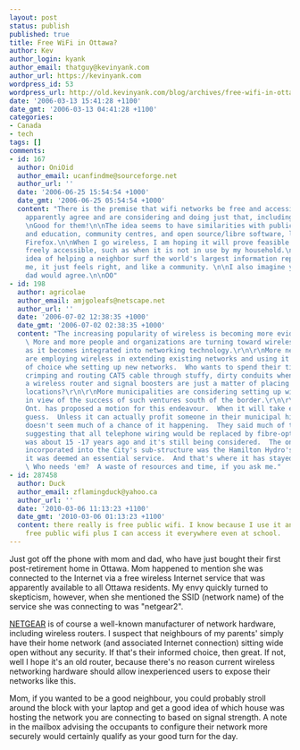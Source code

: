 ```yaml
---
layout: post
status: publish
published: true
title: Free WiFi in Ottawa?
author: Kev
author_login: kyank
author_email: thatguy@kevinyank.com
author_url: https://kevinyank.com
wordpress_id: 53
wordpress_url: http://old.kevinyank.com/blog/archives/free-wifi-in-ottawa/
date: '2006-03-13 15:41:28 +1100'
date_gmt: '2006-03-13 04:41:28 +1100'
categories:
- Canada
- tech
tags: []
comments:
- id: 167
  author: OniOid
  author_email: ucanfindme@sourceforge.net
  author_url: ''
  date: '2006-06-25 15:54:54 +1000'
  date_gmt: '2006-06-25 05:54:54 +1000'
  content: "There is the premise that wifi networks be free and accessible, and many
    apparently agree and are considering and doing just that, including governments.
    \nGood for them!\n\nThe idea seems to have similarities with public libraries
    and education, community centres, and open source/libre software, like Linux or
    Firefox.\n\nWhen I go wireless, I am hoping it will prove feasible to leave it
    freely accessible, such as when it is not in use by my household.\nI like the
    idea of helping a neighbor surf the world's largest information repository. To
    me, it just feels right, and like a community. \n\nI also imagine your mom and
    dad would agree.\n\nOO"
- id: 198
  author: agricolae
  author_email: amjgoleafs@netscape.net
  author_url: ''
  date: '2006-07-02 12:38:35 +1000'
  date_gmt: '2006-07-02 02:38:35 +1000'
  content: "The increasing popularity of wireless is becoming more evident everyday.
    \ More and more people and organizations are turning toward wireless networking
    as it becomes integrated into networking technology.\r\n\r\nMore networking techs
    are employing wireless in extending existing networks and using it as a protocol
    of choice whe setting up new networks.  Who wants to spend their time cutting,
    crimping and routing CAT5 cable through stuffy, dirty conduits when setting up
    a wireless router and signal boosters are just a matter of placing them at effective
    locations?\r\n\r\nMore municipalities are considering setting up wireless networks
    in view of the success of such ventures south of the border.\r\n\r\nHamilton,
    Ont. has proposed a motion for this endeavour.  When it will take effect is anyone's
    guess.  Unless it can actually profit someone in their municipal hierarchy, there
    doesn't seem much of a chance of it happening.  They said much of the same when
    suggesting that all telephone wiring would be replaced by fibre-optics.  This
    was about 15 -17 years ago and it's still being considered.  The only fibre-optic
    incorporated into the City's sub-structure was the Hamilton Hydro's Network because
    it was deemed an essential service.  And that's where it has stayed.\r\n\r\nPoliticians!
    \ Who needs 'em?  A waste of resources and time, if you ask me."
- id: 287458
  author: Duck
  author_email: zflamingduck@yahoo.ca
  author_url: ''
  date: '2010-03-06 11:13:23 +1100'
  date_gmt: '2010-03-06 01:13:23 +1100'
  content: there really is free public wifi. I know because I use it and it is called
    free public wifi plus I can access it everywhere even at school.
---
```

<p>Just got off the phone with mom and dad, who have just bought their first post-retirement home in Ottawa. Mom happened to mention she was connected to the Internet via a free wireless Internet service that was apparently available to all Ottawa residents. My envy quickly turned to skepticism, however, when she mentioned the SSID (network name) of the service she was connecting to was "netgear2".</p>
<p><a href="http://netgear.com/">NETGEAR</a> is of course a well-known manufacturer of network hardware, including wireless routers. I suspect that neighbours of my parents' simply have their home network (and associated Internet connection) sitting wide open without any security. If that's their informed choice, then great. If not, well I hope it's an old router, because there's no reason current wireless networking hardware should allow inexperienced users to expose their networks like this.</p>
<p>Mom, if you wanted to be a good neighbour, you could probably stroll around the block with your laptop and get a good idea of which house was hosting the network you are connecting to based on signal strength. A note in the mailbox advising the occupants to configure their network more securely would certainly qualify as your good turn for the day.</p>
